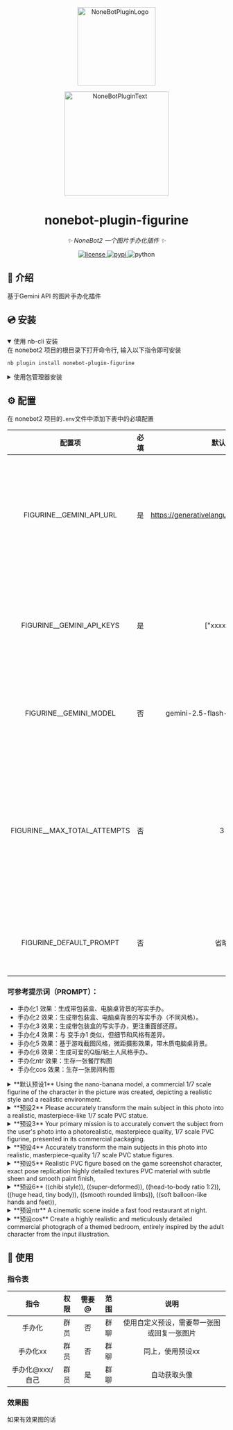 <div align="center">
  <a href="https://v2.nonebot.dev/store"><img src="https://github.com/A-kirami/nonebot-plugin-template/blob/resources/nbp_logo.png" width="180" height="180" alt="NoneBotPluginLogo"></a>
  <br>
  <p><img src="https://github.com/A-kirami/nonebot-plugin-template/blob/resources/NoneBotPlugin.svg" width="240" alt="NoneBotPluginText"></p>
</div>

<div align="center">

# nonebot-plugin-figurine

_✨ NoneBot2 一个图片手办化插件 ✨_


<a href="./LICENSE">
    <img src="https://img.shields.io/github/license/padoru233/nonebot-plugin-figurine.svg" alt="license">
</a>
<a href="https://pypi.python.org/pypi/nonebot-plugin-figurine">
    <img src="https://img.shields.io/pypi/v/nonebot-plugin-figurine.svg" alt="pypi">
</a>
<img src="https://img.shields.io/badge/python-3.9+-blue.svg" alt="python">

</div>


## 📖 介绍

基于Gemini API 的图片手办化插件

## 💿 安装

<details open>
<summary>使用 nb-cli 安装</summary>
在 nonebot2 项目的根目录下打开命令行, 输入以下指令即可安装

    nb plugin install nonebot-plugin-figurine

</details>

<details>
<summary>使用包管理器安装</summary>
在 nonebot2 项目的插件目录下, 打开命令行, 根据你使用的包管理器, 输入相应的安装命令

<details>
<summary>pip</summary>

    pip install nonebot-plugin-figurine
</details>
<details>
<summary>pdm</summary>

    pdm add nonebot-plugin-figurine
</details>
<details>
<summary>poetry</summary>

    poetry add nonebot-plugin-figurine
</details>
<details>
<summary>conda</summary>

    conda install nonebot-plugin-figurine
</details>

打开 nonebot2 项目根目录下的 `pyproject.toml` 文件, 在 `[tool.nonebot]` 部分追加写入

    plugins = ["nonebot_plugin_figurine"]

</details>

## ⚙️ 配置

在 nonebot2 项目的`.env`文件中添加下表中的必填配置

| 配置项 | 必填 | 默认值 | 说明 |
|:-----:|:----:|:----:|:----:|
| FIGURINE__GEMINI_API_URL | 是 | https://generativelanguage.googleapis.com | Gemini API Url 默认为官方Url（调用方式并非Gemini原生而是OpenAI格式） |
| FIGURINE__GEMINI_API_KEYS | 是 | ["xxxxxx"] | 需要付费key，填入你的多个API Key，例如 ['key1', 'key2', 'key3'] |
| FIGURINE__GEMINI_MODEL | 否 | gemini-2.5-flash-image-preview | Gemini 模型 默认为 gemini-2.5-flash-image-preview |
| FIGURINE__MAX_TOTAL_ATTEMPTS | 否 | 3 | 这一张图的最大尝试次数（包括首次尝试），默认3次，建议不小于Key数量，保证每个Key至少轮到1次 |
| FIGURINE_DEFAULT_PROMPT | 否 | 省略 | 自定义预设，可参考下方的固定1-6预设 |

### 可参考提示词（PROMPT）：

- 手办化1 效果：生成带包装盒、电脑桌背景的写实手办。
- 手办化2 效果：生成带包装盒、电脑桌背景的写实手办（不同风格）。
- 手办化3 效果：生成带包装盒的写实手办，更注重面部还原。
- 手办化4 效果：与 变手办1 类似，但细节和风格有差异。
- 手办化5 效果：基于游戏截图风格，微距摄影效果，带木质电脑桌背景。
- 手办化6 效果：生成可爱的Q版/粘土人风格手办。
- 手办化ntr 效果：生存一张餐厅构图
- 手办化cos 效果：生存一张房间构图

<details>
<summary>**默认预设1** Using the nano-banana model, a commercial 1/7 scale figurine of the character in the picture was created, depicting a realistic style and a realistic environment.</summary>

    Using the nano-banana model, a commercial 1/7 scale figurine of the character in the picture was created, depicting a realistic style and a realistic environment. The figurine is placed on a computer desk with a round transparent acrylic base. There is no text on the base. The computer screen shows the Zbrush modeling process of the figurine. Next to the computer screen is a BANDAI-style toy box with the original painting printed on it. Picture ratio 16:9
</details>

<details>
<summary>**预设2** Please accurately transform the main subject in this photo into a realistic, masterpiece-like 1/7 scale PVC statue.</summary>

    Please accurately transform the main subject in this photo into a realistic, masterpiece-like 1/7 scale PVC statue.\nBehind this statue, a packaging box should be placed: the box has a large clear front window on its front side, and is printed with subject artwork, product name, brand logo, barcode, as well as a small specifications or authenticity verification panel. A small price tag sticker must also be attached to one corner of the box. Meanwhile, a computer monitor is placed at the back, and the monitor screen needs to display the ZBrush modeling process of this statue.\nIn front of the packaging box, this statue should be placed on a round plastic base. The statue must have 3D dimensionality and a sense of realism, and the texture of the PVC material needs to be clearly represented. If the background can be set as an indoor scene, the effect will be even better.\n\nBelow are detailed guidelines to note:\nWhen repairing any missing parts, there must be no poorly executed elements.\nWhen repairing human figures (if applicable), the body parts must be natural, movements must be coordinated, and the proportions of all parts must be reasonable.\nIf the original photo is not a full-body shot, try to supplement the statue to make it a full-body version.\nThe human figure's expression and movements must be exactly consistent with those in the photo.\nThe figure's head should not appear too large, its legs should not appear too short, and the figure should not look stunted—this guideline may be ignored if the statue is a chibi-style design.\nFor animal statues, the realism and level of detail of the fur should be reduced to make it more like a statue rather than the real original creature.\nNo outer outline lines should be present, and the statue must not be flat.\nPlease pay attention to the perspective relationship of near objects appearing larger and far objects smaller.
</details>

<details>
<summary>**预设3** Your primary mission is to accurately convert the subject from the user's photo into a photorealistic, masterpiece quality, 1/7 scale PVC figurine, presented in its commercial packaging.</summary>

    Your primary mission is to accurately convert the subject from the user's photo into a photorealistic, masterpiece quality, 1/7 scale PVC figurine, presented in its commercial packaging.\n\n**Crucial First Step: Analyze the image to identify the subject's key attributes (e.g., human male, human female, animal, specific creature) and defining features (hair style, clothing, expression). The generated figurine must strictly adhere to these identified attributes.** This is a mandatory instruction to avoid generating a generic female figure.\n\n**Top Priority - Character Likeness:** The figurine's face MUST maintain a strong likeness to the original character. Your task is to translate the 2D facial features into a 3D sculpt, preserving the identity, expression, and core characteristics. If the source is blurry, interpret the features to create a sharp, well-defined version that is clearly recognizable as the same character.\n\n**Scene Details:**\n1. **Figurine:** The figure version of the photo I gave you, with a clear representation of PVC material, placed on a round plastic base.\n2. **Packaging:** Behind the figure, there should be a partially transparent plastic and paper box, with the character from the photo printed on it.\n3. **Environment:** The entire scene should be in an indoor setting with good lighting.
</details>

<details>
<summary>**预设4** Accurately transform the main subjects in this photo into realistic, masterpiece-quality 1/7 scale PVC statue figures.</summary>

    Accurately transform the main subjects in this photo into realistic, masterpiece-quality 1/7 scale PVC statue figures.\nPlace the packaging box behind the statues: the box should have a large clear window on the front, printed with character-themed artwork, the product name, brand logo, barcode, and a small specifications or authentication panel. A small price tag sticker must be attached to one corner of the box.\nA computer monitor is placed further behind, displaying the ZBrush modeling process of one of the statues.\n\nThe statues should be positioned on a round plastic base in front of the packaging box. They must exhibit three-dimensionality and a realistic sense of presence, with the texture of the PVC material clearly represented. An indoor setting is preferred for the background.\n\nDetailed guidelines to note:\n1. The dual statue set must retain the interactive poses from the original photo, with natural and coordinated body movements and reasonable proportions (unless it is a chibi-style design, avoid unrealistic proportions such as overly large heads or short legs).\n2. Facial expressions and clothing details must closely match the original photo. Any missing parts should be completed logically and consistently.\n3. For any animal elements, reduce the realism of fur texture to enhance the sculpted appearance.\n4. The packaging box must include dual-character theme artwork, with clear product names and brand logos.\n5. The computer screen should display the ZBrush interface showing the wireframe modeling details of one of the statues.\n6. The overall composition must adhere to perspective rules (closer objects appear larger, distant objects smaller), avoiding flat-looking outlines.\n7. The surface of the statues should reflect the smooth and glossy characteristics typical of PVC material.\n\n(Adjustments can be made based on the actual photo content regarding dual-character interaction details and packaging box visual design.)
</details>

<details>
<summary>**预设5** Realistic PVC figure based on the game screenshot character, exact pose replication highly detailed textures PVC material with subtle sheen and smooth paint finish,</summary>

    Realistic PVC figure based on the game screenshot character, exact pose replication highly detailed textures PVC material with subtle sheen and smooth paint finish, placed on an indoor wooden computer desk (with subtle desk items like a figure box/mouse), illuminated by soft indoor light (mix of desk lamp and natural window light) for realistic shadows and highlights, macro photography style,high resolution,sharp focus on the figure,shallow depth of field (desk background slightly blurred but visible), no stylization,true-to-reference color and design, 1:1scale.
</details>

<details>
<summary>**预设6** ((chibi style)), ((super-deformed)), ((head-to-body ratio 1:2)), ((huge head, tiny body)), ((smooth rounded limbs)), ((soft balloon-like hands and feet)),</summary>

    ((chibi style)), ((super-deformed)), ((head-to-body ratio 1:2)), ((huge head, tiny body)), ((smooth rounded limbs)), ((soft balloon-like hands and feet)), ((plump cheeks)), ((childlike big eyes)), ((simplified facial features)), ((smooth matte skin, no pores)), ((soft pastel color palette)), ((gentle ambient lighting, natural shadows)), ((same facial expression, same pose, same background scene)), ((seamless integration with original environment, correct perspective and scale)), ((no outline or thin soft outline)), ((high resolution, sharp focus, 8k, ultra-detailed)), avoid: realistic proportions, long limbs, sharp edges, harsh lighting, wrinkles, blemishes, thick black outlines, low resolution, blurry, extra limbs, distorted face
</details>

<details>
<summary>**预设ntr** A cinematic scene inside a fast food restaurant at night.</summary>

    A cinematic scene inside a fast food restaurant at night.\n Foreground: a lonely table with burgers and fries, and a smartphone shown large and sharp on the table, clearly displaying the uploaded anime/game character image. A hand is reaching for food, symbolizing solitude.\n Midground: in the blurred background, a couple is sitting together and kiss. One of them is represented as a cosplayer version of the uploaded character:\n - If the uploaded character is humanoid, show accurate cosplay with hairstyle, costume, and signature props.\n - If the uploaded character is non-humanoid (mecha, creature, mascot, etc.), show a gijinka (humanized cosplay interpretation) that carries clear visual cues, costume colors, and props from the reference image (armor pieces, wings, ears, weapon, or iconic accessories).\n The other person is an ordinary japan human, and they are showing intimate affection (kissing, holding hands, or sharing food).\n Background: large glass windows, blurred neon city lights outside.\n Mood: melancholic, bittersweet, ironic, cinematic shallow depth of field.\n [reference: the uploaded image defines both the smartphone display and the cosplay design, with visible props emphasized] Image size is 585px 1024px.
</details>

<details>
<summary>**预设cos** Create a highly realistic and meticulously detailed commercial photograph of a themed bedroom, entirely inspired by the adult character from the input illustration.</summary>

    Create a highly realistic and meticulously detailed commercial photograph of a themed bedroom, entirely inspired by the adult character from the input illustration.\n Image Completion Rule: If the input illustration is incomplete, first complete the character’s full-body image from head to toe. This completion must strictly adhere to the original artwork’s composition and pose, extending the character naturally without altering their form or posture. Ensure the overall appearance and all content within the scene are safe, healthy, and free from any inappropriate elements.\n The room’s aesthetic, including the color palette and decor, subtly reflects the character’s design. The scene must feature a highly realistic human cosplayer alongside a variety of commercial-grade merchandise, all based on the completed character image:\n The Cosplayer: A central element of the scene is a cosplayer whose appearance, hair, and makeup perfectly match the completed character image. They are wearing a meticulously crafted, high-quality costume that is an exact, real-world replica of the character’s outfit. The cosplayer is posed naturally within the room, for instance, sitting gracefully on a chair or on the edge of the bed, adding a sense of life and presence to the scene. The textures of the costume fabric and props should be rendered with maximum realism.\n Suede Body Pillow: On the bed, a normal rectangular, human-body-sized pillow made of soft suede material is prominently displayed. It is carefully positioned and angled directly towards the camera, ensuring the high-resolution, full-body print of the character on its surface is completely and clearly visible, showcasing the realistic texture of the fabric.\n 1/7 Scale PVC Figure: Inside an ultra-realistic figure display cabinet with glass doors, place a 1/7 scale PVC figure of the character. It should be mounted on a circular, transparent acrylic base without text, showcasing precise details in texture, material, and paintwork.\n Wall Scroll/Painting: On a prominent wall, hang a large, high-quality fabric wall scroll or a framed painting that displays a dynamic or elegant pose of the character.\n Q-Version Keychain: On a desk or hanging from a bag, include a small, cute Q-version (chibi style) acrylic keychain of the character, showing glossy reflections.\n Themed Rug: On the floor, place a circular or stylized rectangular rug. The rug’s design should be a tasteful, minimalist graphic or silhouette inspired by the character’s symbols or color scheme.\n Ceramic Mug: On a bedside table or the desk, place a ceramic mug with a high-quality print of the character’s portrait or Q-version likeness.\n Technical and Stylistic Requirements:\n Rendering Style: Render the entire scene in a detailed, lifelike style. Maintain highly precise details in the textures and materials of all merchandise, room elements, and the cosplayer’s costume.\n Environment and Depth: The scene should feature a natural depth of field. The cosplayer might be the primary focus, with other elements smoothly transitioning into a soft blur to enhance spatial realism.\n Lighting: The lighting should be soft, natural, and adaptive, simulating professional commercial photography. It should cast realistic shadows and highlights on the cosplayer, the room, and all objects.\n Camera Angle: The camera angle is strategically chosen to create a compelling composition that features the cosplayer as a primary subject, while also providing a clear, unobstructed view of the body pillow. The angle should be wide enough to capture the overall layout of the themed room and the placement of the other merchandise cohesively, creating a rich, lived-in feel.
</details>


## 🎉 使用
### 指令表
| 指令 | 权限 | 需要@ | 范围 | 说明 |
|:-----:|:----:|:----:|:----:|:----:|
| 手办化 | 群员 | 否 | 群聊 | 使用自定义预设，需要带一张图或回复一张图片 |
| 手办化xx | 群员 | 否 | 群聊 | 同上，使用预设xx |
| 手办化@xxx/自己 | 群员 | 是 | 群聊 | 自动获取头像 |

### 效果图
如果有效果图的话
